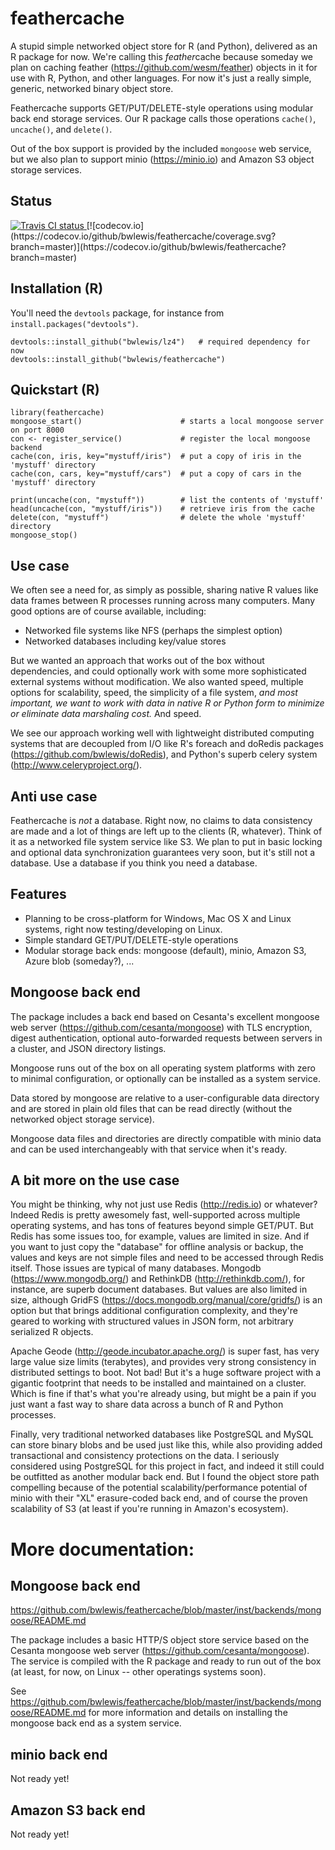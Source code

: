 # feathercache

A stupid simple networked object store for R (and Python), delivered as an R
package for now. We're calling this *feather*cache because someday we plan on
caching feather (https://github.com/wesm/feather) objects in it for use with R,
Python, and other languages. For now it's just a really simple, generic,
networked binary object store.

Feathercache supports GET/PUT/DELETE-style operations using modular back end
storage services. Our R package calls those operations `cache()`, `uncache()`,
and `delete()`.

Out of the box support is provided by the included `mongoose` web service, but
we also plan to support minio (https://minio.io) and Amazon S3 object storage
services.

## Status
<a href="https://travis-ci.org/bwlewis/feathercache">
<img src="https://travis-ci.org/bwlewis/feathercache.svg?branch=master" alt="Travis CI status"></img>
</a>
[![codecov.io](https://codecov.io/github/bwlewis/feathercache/coverage.svg?branch=master)](https://codecov.io/github/bwlewis/feathercache?branch=master)

## Installation (R)

You'll need the `devtools` package, for instance from `install.packages("devtools")`.

```{r}
devtools::install_github("bwlewis/lz4")   # required dependency for now
devtools::install_github("bwlewis/feathercache")
```

## Quickstart (R)

```{r}
library(feathercache)
mongoose_start()                      # starts a local mongoose server on port 8000
con <- register_service()             # register the local mongoose backend
cache(con, iris, key="mystuff/iris")  # put a copy of iris in the 'mystuff' directory
cache(con, cars, key="mystuff/cars")  # put a copy of cars in the 'mystuff' directory

print(uncache(con, "mystuff"))        # list the contents of 'mystuff'
head(uncache(con, "mystuff/iris"))    # retrieve iris from the cache
delete(con, "mystuff")                # delete the whole 'mystuff' directory
mongoose_stop()
```

## Use case

We often see a need for, as simply as possible, sharing native R values like
data frames between R processes running across many computers. Many good
options are of course available, including:

* Networked file systems like NFS (perhaps the simplest option)
* Networked databases including key/value stores

But we wanted an approach that works out of the box without dependencies, and
could optionally work with some more sophisticated external systems without
modification. We also wanted speed, multiple options for scalability, speed,
the simplicity of a file system, _and most important, we want to work with data
in native R or Python form to minimize or eliminate data marshaling cost._ And
speed.

We see our approach working well with lightweight distributed computing systems
that are decoupled from I/O like R's foreach and doRedis packages
(https://github.com/bwlewis/doRedis), and Python's superb celery system
(http://www.celeryproject.org/).

## Anti use case

Feathercache is *not* a database. Right now, no claims to data consistency are
made and a lot of things are left up to the clients (R, whatever). Think of it
as a networked file system service like S3. We plan to put in basic locking and
optional data synchronization guarantees very soon, but it's still not a
database. Use a database if you think you need a database.

## Features

* Planning to be cross-platform for Windows, Mac OS X and Linux systems, right now testing/developing on Linux.
* Simple standard GET/PUT/DELETE-style operations
* Modular storage back ends: mongoose (default), minio, Amazon S3, Azure blob (someday?), ...


## Mongoose back end

The package includes a back end based on Cesanta's excellent mongoose web
server (https://github.com/cesanta/mongoose) with TLS encryption, digest
authentication, optional auto-forwarded requests between servers in a cluster,
and JSON directory listings.

Mongoose runs out of the box on all operating system platforms with zero to
minimal configuration, or optionally can be installed as a system service.

Data stored by mongoose are relative to a user-configurable data directory and
are stored in plain old files that can be read directly (without the networked
object storage service).

Mongoose data files and directories are directly compatible with minio data
and can be used interchangeably with that service when it's ready.


## A bit more on the use case

You might be thinking, why not just use Redis (http://redis.io) or whatever?
Indeed Redis is pretty awesomely fast, well-supported across multiple operating
systems, and has tons of features beyond simple GET/PUT. But Redis has some
issues too, for example, values are limited in size. And if you want to just
copy the "database" for offline analysis or backup, the values and keys are not
simple files and need to be accessed through Redis itself. Those issues are
typical of many databases. Mongodb (https://www.mongodb.org/) and RethinkDB
(http://rethinkdb.com/), for instance, are superb document databases.  But
values are also limited in size, although GridFS (https://docs.mongodb.org/manual/core/gridfs/)
is an option but that brings additional configuration complexity,
and they're geared to working with structured
values in JSON form, not arbitrary serialized R objects.

Apache Geode (http://geode.incubator.apache.org/) is super fast, has very
large value size limits (terabytes), and provides very strong consistency
in distributed settings to boot. Not bad! But it's a huge software project
with a gigantic footprint that needs to be installed and maintained on a
cluster. Which is fine if that's what you're already using, but might be
a pain if you just want a fast way to share data across a bunch of R and
Python processes.

Finally, very traditional networked databases like PostgreSQL and MySQL can
store binary blobs and be used just like this, while also providing added
transactional and consistency protections on the data. I seriously considered
using PostgreSQL for this project in fact, and indeed it still could be
outfitted as another modular back end. But I found the object store path
compelling because of the potential scalability/performance potential of
minio with their "XL" erasure-coded back end, and of course the proven
scalability of S3 (at least if you're running in Amazon's ecosystem).

# More documentation:

## Mongoose back end
https://github.com/bwlewis/feathercache/blob/master/inst/backends/mongoose/README.md

The package includes a basic HTTP/S object store service based on the
Cesanta mongoose web server (https://github.com/cesanta/mongoose). The
service is compiled with the R package and ready to run out of the box
(at least, for now, on Linux -- other operatings systems soon).

See https://github.com/bwlewis/feathercache/blob/master/inst/backends/mongoose/README.md
for more information and details on installing the mongoose back end as a system
service.

## minio back end
Not ready yet!

## Amazon S3 back end
Not ready yet!
